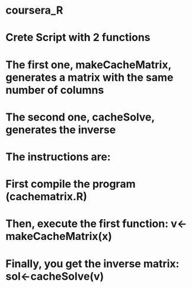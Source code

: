 # coursera_R
# Crete Script with 2 functions
# The first one, makeCacheMatrix, generates a matrix with the same number of columns
# The second one, cacheSolve, generates the inverse
# The instructions are:
# First compile the program (cachematrix.R)
# Then, execute the first function: v<-makeCacheMatrix(x)
# Finally, you get the inverse matrix: sol<-cacheSolve(v)
